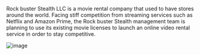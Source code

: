 Rock buster Stealth LLC is a movie rental company that used to have stores around the world. Facing stiff competition from streaming services such as Netflix and Amazon Prime, the Rock buster Stealth management team is planning to use its existing movie licenses to launch an online video rental service in order to stay competitive. 

 ![image](https://github.com/shikha-lang/rockbuster-film-sales-sql/assets/138496308/bd048163-efa8-47d8-9984-ce461407dbec)
